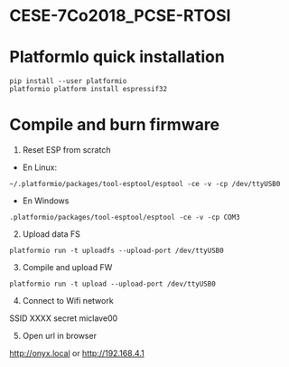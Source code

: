 # CESE-7Co2018_PCSE-RTOSI
# PlatformIo quick installation

  ```
  pip install --user platformio
  platformio platform install espressif32
  ```

# Compile and burn firmware

1. Reset ESP from scratch

  * En Linux:
    
  ```
  ~/.platformio/packages/tool-esptool/esptool -ce -v -cp /dev/ttyUSB0
  ```

  * En Windows
    
  ```
  .platformio/packages/tool-esptool/esptool -ce -v -cp COM3
  ```

2. Upload data FS

  ```
  platformio run -t uploadfs --upload-port /dev/ttyUSB0
  ```

3. Compile and upload FW

  ```
  platformio run -t upload --upload-port /dev/ttyUSB0
  ```

4. Connect to Wifi network

  SSID XXXX
  secret miclave00

5. Open url in browser

http://onyx.local or http://192.168.4.1
